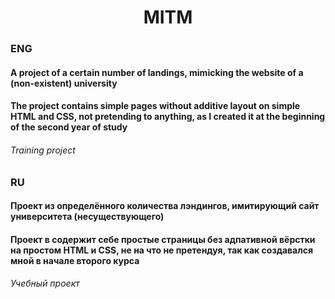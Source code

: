 <h1 align="center">МIТМ</h1>

<h3>ENG</h3>
<h4>A project of a certain number of landings, mimicking the website of a (non-existent) university</h4> 
<h4>The project contains simple pages without additive layout on simple HTML and CSS, not pretending to anything, as I created it at the beginning of the second year of study</h4> 
<h6>Training project</h6>

<h3>RU</h3>
<h4>Проект из определённого количества лэндингов, имитирующий сайт университета (несуществующего)</h4>
<h4>Проект в содержит себе простые страницы без адпативной вёрстки на простом HTML и CSS, не на что не претендуя, так как создавался мной в начале второго курса</h4>
<h6>Учебный проект</h6>

